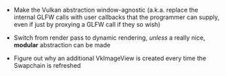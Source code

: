 - Make the Vulkan abstraction window-agnostic
  (a.k.a. replace the internal GLFW calls with user callbacks that the programmer can supply, even if just by proxying a GLFW call if they so wish)

- Switch from render pass to dynamic rendering, *unless* a really nice, **modular** abstraction can be made

- Figure out why an additional VkImageView is created every time the Swapchain is refreshed

